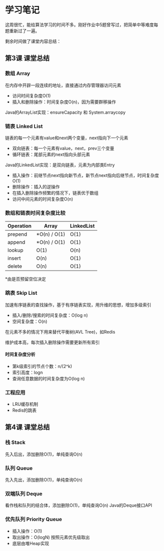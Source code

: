# 学习笔记

这周很忙，能给算法学习的时间不多。刚好作业中5题曾写过，把简单中等难度每题重新过了一遍。

剩余时间做了课堂内容总结：

## 第3课 课堂总结
### 数组 Array
在内存中开辟一段连续的地址，直接通过内存管理器访问元素
- 访问时间复杂度O(1)
- 插入和删除操作：时间复杂度O(n)，因为需要群移操作

Java的ArrayList实现：ensureCapacity 和 System.arraycopy

### 链表 Linked List
链表的每一个元素有value和next两个变量，next指向下一个元素
- 双向链表：每一个元素有value，next，prev三个变量
- 循环链表：尾部元素的next指向头部元素

Java的LinkedList实现：是双向链表，元素为内部类Entry<T>

- 插入操作：前继节点next指向新节点，新节点next指向后继节点，时间复杂度O(1)
- 删除操作：插入的逆操作
- 在插入删除操作频繁的情况下，链表优于数组
- 访问中间元素的时间复杂度O(n)

### 数组和链表时间复杂度比较
|Operation|Array|LinkedList|
|---|---|---|
|prepend|*O(n) / O(1)|O(1)|
|append|*O(n) / O(1)|O(1)|
|lookup|O(1)|O(n)|
|insert|O(n)|O(1)|
|delete|O(n)|O(1)|

*由是否预留空位决定

### 跳表 Skip List
加速有序链表的查找操作，基于有序链表实现，用升维的思想，增加多级索引

- 插入/删除/搜索的时间复杂度：O(log n)
- 空间复杂度：O(n)

在元素不多的情况下用来替代平衡树(AVL Tree)，如Redis

维护成本高，每次插入删除操作需要更新所有索引

#### 时间复杂度分析
- 第k级索引的节点个数：n/(2^k)
- 索引高度：logn
- 查询任意数据的时间复杂度为O(log n)


### 工程应用
- LRU缓存机制
- Redis的跳表

## 第4课 课堂总结
### 栈 Stack
先入后出，添加删除O(1)，单纯查询O(n)
### 队列 Queue
先入先出，添加删除O(1)，单纯查询O(n)
### 双端队列 Deque
看作栈和队列的结合体，添加删除O(1)，单纯查询O(n)
Java的Deque接口API
### 优先队列 Priority Queue
- 插入操作：O(1)
- 取出操作：O(logN) 按照元素优先级取出
- 底层由堆Heap实现
